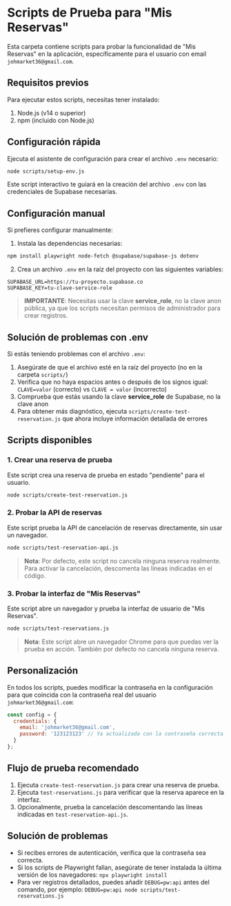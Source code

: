 # Scripts de Prueba para "Mis Reservas"

Esta carpeta contiene scripts para probar la funcionalidad de "Mis Reservas" en la aplicación, específicamente para el usuario con email `johmarket36@gmail.com`.

## Requisitos previos

Para ejecutar estos scripts, necesitas tener instalado:

1. Node.js (v14 o superior)
2. npm (incluido con Node.js)

## Configuración rápida

Ejecuta el asistente de configuración para crear el archivo `.env` necesario:

```bash
node scripts/setup-env.js
```

Este script interactivo te guiará en la creación del archivo `.env` con las credenciales de Supabase necesarias.

## Configuración manual

Si prefieres configurar manualmente:

1. Instala las dependencias necesarias:

```bash
npm install playwright node-fetch @supabase/supabase-js dotenv
```

2. Crea un archivo `.env` en la raíz del proyecto con las siguientes variables:

```
SUPABASE_URL=https://tu-proyecto.supabase.co
SUPABASE_KEY=tu-clave-service-role
```

> **IMPORTANTE**: Necesitas usar la clave **service_role**, no la clave anon pública, ya que los scripts necesitan permisos de administrador para crear registros.

## Solución de problemas con .env

Si estás teniendo problemas con el archivo `.env`:

1. Asegúrate de que el archivo esté en la raíz del proyecto (no en la carpeta `scripts/`)
2. Verifica que no haya espacios antes o después de los signos igual: `CLAVE=valor` (correcto) vs `CLAVE = valor` (incorrecto)
3. Comprueba que estás usando la clave **service_role** de Supabase, no la clave anon
4. Para obtener más diagnóstico, ejecuta `scripts/create-test-reservation.js` que ahora incluye información detallada de errores

## Scripts disponibles

### 1. Crear una reserva de prueba

Este script crea una reserva de prueba en estado "pendiente" para el usuario.

```bash
node scripts/create-test-reservation.js
```

### 2. Probar la API de reservas

Este script prueba la API de cancelación de reservas directamente, sin usar un navegador.

```bash
node scripts/test-reservation-api.js
```

> **Nota**: Por defecto, este script no cancela ninguna reserva realmente. Para activar la cancelación, descomenta las líneas indicadas en el código.

### 3. Probar la interfaz de "Mis Reservas"

Este script abre un navegador y prueba la interfaz de usuario de "Mis Reservas".

```bash
node scripts/test-reservations.js
```

> **Nota**: Este script abre un navegador Chrome para que puedas ver la prueba en acción. También por defecto no cancela ninguna reserva.

## Personalización

En todos los scripts, puedes modificar la contraseña en la configuración para que coincida con la contraseña real del usuario `johmarket36@gmail.com`:

```javascript
const config = {
  credentials: {
    email: 'johmarket36@gmail.com',
    password: '123123123' // Ya actualizada con la contraseña correcta
  }
};
```

## Flujo de prueba recomendado

1. Ejecuta `create-test-reservation.js` para crear una reserva de prueba.
2. Ejecuta `test-reservations.js` para verificar que la reserva aparece en la interfaz.
3. Opcionalmente, prueba la cancelación descomentando las líneas indicadas en `test-reservation-api.js`.

## Solución de problemas

- Si recibes errores de autenticación, verifica que la contraseña sea correcta.
- Si los scripts de Playwright fallan, asegúrate de tener instalada la última versión de los navegadores: `npx playwright install`
- Para ver registros detallados, puedes añadir `DEBUG=pw:api` antes del comando, por ejemplo: `DEBUG=pw:api node scripts/test-reservations.js` 